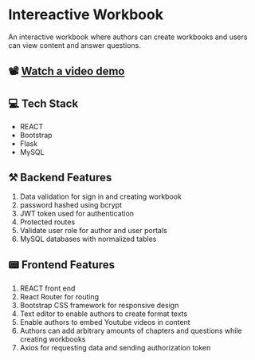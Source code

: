 # Intereactive Workbook

An interactive workbook where authors can create workbooks and users can view content and answer questions. 
## 📽 [Watch a video demo](https://youtu.be/qWkHm0Ny_a4)

## 💻 Tech Stack
 - REACT
 - Bootstrap
 - Flask
 - MySQL

## ⚒ Backend Features

1. Data validation for sign in and creating workbook
2. password hashed using bcrypt
3. JWT token used for authentication
4. Protected routes
5. Validate user role for author and user portals
6. MySQL databases with normalized tables

## 📟 Frontend Features

1. REACT front end
2. React Router for routing
3. Bootstrap CSS framework for responsive design
4. Text editor to enable authors to create format texts 
5. Enable authors to embed Youtube videos in content
6. Authors can add arbitrary amounts of chapters and questions while creating workbooks 
7. Axios for requesting data and sending authorization token

